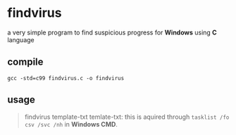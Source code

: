 # findvirus
a very simple program to find suspicious progress for **Windows** using **C** language
##  compile
   `gcc -std=c99 findvirus.c -o findvirus`
##  usage
>findvirus template-txt
>temlate-txt: this is aquired through `tasklist /fo csv /svc /nh` in **Windows CMD**.
